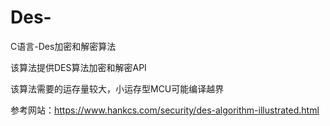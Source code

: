 # Des-
C语言-Des加密和解密算法

该算法提供DES算法加密和解密API

该算法需要的运存量较大，小运存型MCU可能编译越界

参考网站：https://www.hankcs.com/security/des-algorithm-illustrated.html
